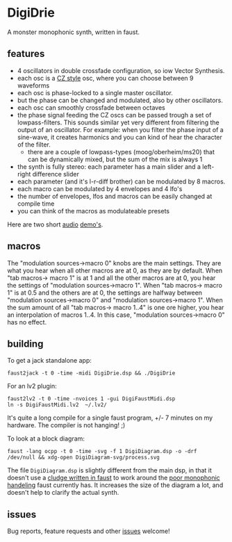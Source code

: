 # DigiDrie

A monster monophonic synth, written in faust.

## features

- 4 oscillators in double crossfade configuration, so iow Vector Synthesis.
- each osc is a [CZ style](https://forum.pdpatchrepo.info/topic/5992/casio-cz-oscillators) osc, where you can choose between 9 waveforms
- each osc is phase-locked to a single master oscillator.
- but the phase can be changed and modulated, also by other oscillators.
- each osc can smoothly crossfade between octaves
- the phase signal feeding the CZ oscs can be passed trough a set of lowpass-filters.
  This sounds similar yet very different from filtering the output of an oscillator. For example: when you filter the phase input of a sine-wave, it creates harmonics and you can kind of hear the character of the filter. 
  - there are a couple of lowpass-types (moog/oberheim/ms20) that can be dynamically mixed, but the sum of the mix is always 1
- the synth is fully stereo: each parameter has a main slider and a left-right difference slider
- each parameter (and it's l-r-diff brother) can be modulated by 8 macros.
- each macro can be modulated by 4 envelopes and 4 lfo's
- the number of envelopes, lfos and macros can be easily changed at compile time
- you can think of the macros as modulateable presets


Here are two short [audio](https://magnetophon.nl/sounds/magnetophon/digiDrie.mp3) [demo's](https://raw.githubusercontent.com/magnetophon/DigiDrie/master/various/digiDrie_III.mp3).


## macros

The "modulation sources->macro 0" knobs are the main settings.
They are what you hear when all other macros  are at 0, as they are by default.
When "tab macros-> macro 1" is at 1 and all the other macros are at 0, you hear the settings of "modulation sources->macro 1".
When "tab macros-> macro 1" is at 0.5 and the others are at 0, the settings are halfway between "modulation sources->macro 0" and "modulation sources->macro 1".
When the sum amount of all "tab macros-> macro 1..4" is one ore higher, you hear an interpolation of macros 1..4.
In this case, "modulation sources->macro 0" has no effect.

## building

To get a jack standalone app:

``` shell
faust2jack -t 0 -time -midi DigiDrie.dsp && ./DigiDrie

```

For an lv2 plugin:

``` shell
faust2lv2 -t 0 -time -nvoices 1 -gui DigiFaustMidi.dsp
ln -s DigiFaustMidi.lv2  ~/.lv2/
```

It's quite a long compile for a single faust program, +/- 7 minutes on my hardware.
The compiler is not hanging!  ;)

To look at a block diagram:

``` shell
faust -lang ocpp -t 0 -time -svg -f 1 DigiDiagram.dsp -o -drf  /dev/null && xdg-open DigiDiagram-svg/process.svg
```

The file ``DigiDiagram.dsp`` is slightly different from the main dsp, in that it doesn't use a [cludge written in faust](https://github.com/magnetophon/DigiDrie/blob/master/lib/lastNote.lib) to work around the [poor monophonic handeling](https://github.com/grame-cncm/faust/issues/252) faust currently has.
It increases the size of the diagram a lot, and doesn't help to clarify the actual synth.


## issues

Bug reports, feature requests and other [issues](https://github.com/magnetophon/DigiDrie/issues) welcome!
